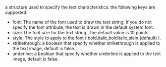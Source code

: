 a structure used to specify the text characteristics. the following keys are supported:
- font: The name of the font used to draw the text string. If you do not specify the font attribute, the text is drawn in the default system font.
- size: The font size for the text string. The default value is 10 points.
- style: The style to apply to the font ( bold,italic,boldItalic,plain (default) ).
- strikethrough: a boolean that specify whether strikethrough is applied to the text image, default is false.
- underline: a boolean that specify whether underline is applied to the text image, default is false.